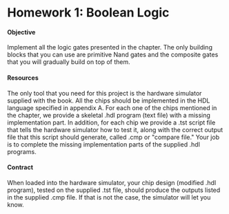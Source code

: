# Homework 1: Boolean Logic
#### Objective
Implement all the logic gates presented in the chapter. The only building blocks
that you can use are primitive Nand gates and the composite gates that you will
gradually build on top of them.

#### Resources
The only tool that you need for this project is the hardware simulator supplied
with the book. All the chips should be implemented in the HDL language specified
in appendix A. For each one of the chips mentioned in the chapter, we provide a
skeletal .hdl program (text file) with a missing implementation part. In
addition, for each chip we provide a .tst script file that tells the hardware
simulator how to test it, along with the correct output file that this script
should generate, called .cmp or "compare file." Your job is to complete the
missing implementation parts of the supplied .hdl programs.

#### Contract
When loaded into the hardware simulator, your chip design (modified .hdl
program), tested on the supplied .tst file, should produce the outputs listed in
the supplied .cmp file. If that is not the case, the simulator will let you
know.
